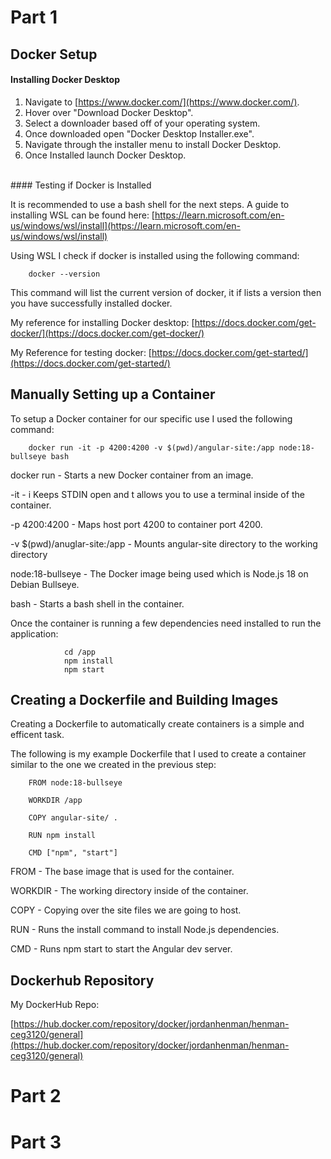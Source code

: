 # Part 1

## Docker Setup

#### Installing Docker Desktop

1. Navigate to [https://www.docker.com/](https://www.docker.com/).
2. Hover over "Download Docker Desktop".
3. Select a downloader based off of your operating system.
4. Once downloaded open "Docker Desktop Installer.exe".
5. Navigate through the installer menu to install Docker Desktop.
6. Once Installed launch Docker Desktop.
<br />
#### Testing if Docker is Installed

It is recommended to use a bash shell for the next steps. A guide to installing WSL can be found here: [https://learn.microsoft.com/en-us/windows/wsl/install](https://learn.microsoft.com/en-us/windows/wsl/install)


Using WSL I check if docker is installed using the following command:

        docker --version

This command will list the current version of docker, it if lists a version then you have successfully installed docker.

My reference for installing Docker desktop: [https://docs.docker.com/get-docker/](https://docs.docker.com/get-docker/)

My Reference for testing docker: [https://docs.docker.com/get-started/](https://docs.docker.com/get-started/)

## Manually Setting up a Container

To setup a Docker container for our specific use I used the following command:

        docker run -it -p 4200:4200 -v $(pwd)/angular-site:/app node:18-bullseye bash



        
docker run - Starts a new Docker container from an image.

-it - i Keeps STDIN open and t allows you to use a terminal inside of the container.

-p 4200:4200 - Maps host port 4200 to container port 4200.

-v $(pwd)/anuglar-site:/app - Mounts angular-site directory to the working directory

node:18-bullseye - The Docker image being used which is Node.js 18 on Debian Bullseye.

bash - Starts a bash shell in the container.


Once the container is running a few dependencies need installed to run the application:

                cd /app
                npm install
                npm start

## Creating a Dockerfile and Building Images

Creating a Dockerfile to automatically create containers is a simple and efficent task.

The following is my example Dockerfile that I used to create a container similar to the one we created in the previous step:

        FROM node:18-bullseye

        WORKDIR /app

        COPY angular-site/ .

        RUN npm install

        CMD ["npm", "start"]

FROM - The base image that is used for the container.

WORKDIR - The working directory inside of the container.

COPY - Copying over the site files we are going to host.

RUN - Runs the install command to install Node.js dependencies.

CMD - Runs npm start to start the Angular dev server.

## Dockerhub Repository



My DockerHub Repo:

[https://hub.docker.com/repository/docker/jordanhenman/henman-ceg3120/general](https://hub.docker.com/repository/docker/jordanhenman/henman-ceg3120/general)

# Part 2

# Part 3
